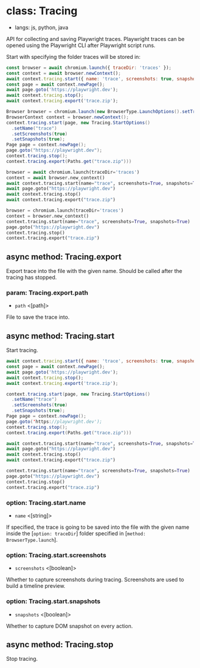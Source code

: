 # class: Tracing
* langs: js, python, java

API for collecting and saving Playwright traces. Playwright traces can be opened using the Playwright CLI after
Playwright script runs.

Start with specifying the folder traces will be stored in:

```js
const browser = await chromium.launch({ traceDir: 'traces' });
const context = await browser.newContext();
await context.tracing.start({ name: 'trace', screenshots: true, snapshots: true });
const page = await context.newPage();
await page.goto('https://playwright.dev');
await context.tracing.stop();
await context.tracing.export('trace.zip');
```

```java
Browser browser = chromium.launch(new BrowserType.LaunchOptions().setTraceDir("trace"));
BrowserContext context = browser.newContext();
context.tracing.start(page, new Tracing.StartOptions()
  .setName("trace")
  .setScreenshots(true)
  .setSnapshots(true);
Page page = context.newPage();
page.goto("https://playwright.dev");
context.tracing.stop();
context.tracing.export(Paths.get("trace.zip")))
```

```python async
browser = await chromium.launch(traceDir='traces')
context = await browser.new_context()
await context.tracing.start(name="trace", screenshots=True, snapshots=True)
await page.goto("https://playwright.dev")
await context.tracing.stop()
await context.tracing.export("trace.zip")
```

```python sync
browser = chromium.launch(traceDir='traces')
context = browser.new_context()
context.tracing.start(name="trace", screenshots=True, snapshots=True)
page.goto("https://playwright.dev")
context.tracing.stop()
context.tracing.export("trace.zip")
```

## async method: Tracing.export

Export trace into the file with the given name. Should be called after the
tracing has stopped.

### param: Tracing.export.path
- `path` <[path]>

File to save the trace into.

## async method: Tracing.start

Start tracing.

```js
await context.tracing.start({ name: 'trace', screenshots: true, snapshots: true });
const page = await context.newPage();
await page.goto('https://playwright.dev');
await context.tracing.stop();
await context.tracing.export('trace.zip');
```

```java
context.tracing.start(page, new Tracing.StartOptions()
  .setName("trace")
  .setScreenshots(true)
  .setSnapshots(true);
Page page = context.newPage();
page.goto('https://playwright.dev');
context.tracing.stop();
context.tracing.export(Paths.get("trace.zip")))
```

```python async
await context.tracing.start(name="trace", screenshots=True, snapshots=True)
await page.goto("https://playwright.dev")
await context.tracing.stop()
await context.tracing.export("trace.zip")
```

```python sync
context.tracing.start(name="trace", screenshots=True, snapshots=True)
page.goto("https://playwright.dev")
context.tracing.stop()
context.tracing.export("trace.zip")
```

### option: Tracing.start.name
- `name` <[string]>

If specified, the trace is going to be saved into the file with the
given name inside the [`option: traceDir`] folder specified in [`method: BrowserType.launch`].

### option: Tracing.start.screenshots
- `screenshots` <[boolean]>

Whether to capture screenshots during tracing. Screenshots are used to build
a timeline preview.

### option: Tracing.start.snapshots
- `snapshots` <[boolean]>

Whether to capture DOM snapshot on every action.

## async method: Tracing.stop

Stop tracing.

